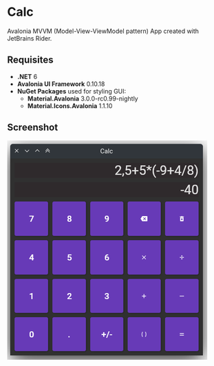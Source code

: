 # Calc

Avalonia MVVM (Model-View-ViewModel pattern) App created with JetBrains Rider.

## Requisites
- **.NET** 6
- **Avalonia UI Framework** 0.10.18
- **NuGet Packages** used for styling GUI:
  - **Material.Avalonia** 3.0.0-rc0.99-nightly
  - **Material.Icons.Avalonia** 1.1.10

## Screenshot
![Screenshot](Screenshot.png)
